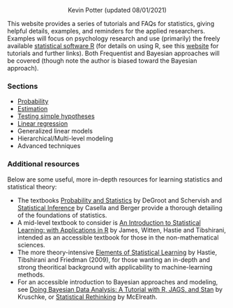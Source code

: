 <p align="center">
  Kevin Potter (updated 08/01/2021)
</p>

This website provides a series of tutorials and FAQs for statistics, giving helpful details, examples, and reminders for the applied researchers. Examples will focus on psychology research and use (primarily) the freely available [statistical software R](https://www.r-project.org/) (for details on using R, see this [website](https://rettopnivek.github.io/R_training/) for tutorials and further links). Both Frequentist and Bayesian approaches will be covered (though note the author is biased toward the Bayesian approach).

### Sections

* [Probability](docs/C01_P000_Probability.md)
* [Estimation](docs/C02_P000_Estimation.md)
* [Testing simple hypotheses](docs/C03_P000_Testing_hypothesess.md )
* [Linear regression](docs/C04_P000_Linear_regression.md)
* Generalized linear models
* Hierarchical/Multi-level modeling
* Advanced techniques

### Additional resources

Below are some useful, more in-depth resources for learning statistics and statistical theory:
* The textbooks [Probability and Statistics](https://www.pearson.com/us/higher-education/product/De-Groot-Probability-and-Statistics-4th-Edition/9780321500465.html) by DeGroot and Schervish and [Statistical Inference](https://www.books-by-isbn.com/0-534/0534243126-Statistical-Inference-George-Casella-Roger-L.-Berger-0-534-24312-6.html) by Casella and Berger provide a thorough detailing of the foundations of statistics.
* A mid-level textbook to consider is [An Introduction to Statistical Learning: with Applications in R](http://faculty.marshall.usc.edu/gareth-james/ISL/) by James, Witten, Hastie and Tibshirani, intended as an accessible textbook for those in the non-mathematical sciences.
* The more theory-intensive [Elements of Statistical Learning](https://web.stanford.edu/~hastie/ElemStatLearn/) by Hastie, Tibshirani and Friedman (2009), for those wanting an in-depth and strong theoritical background with applicability to machine-learning methods.
* For an accessible introduction to Bayesian approaches and modeling, see [Doing Bayesian Data Analysis: A Tutorial with R, JAGS, and Stan](http://doingbayesiandataanalysis.blogspot.com/) by Kruschke, or [Statistical Rethinking](https://xcelab.net/rm/statistical-rethinking/) by McElreath.
